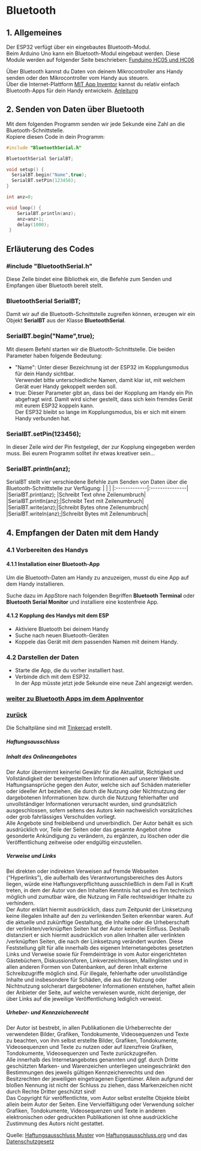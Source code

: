    <link rel="stylesheet" href="https://hi2272.github.io/StyleMD.css">

# Bluetooth
## 1. Allgemeines 
Der ESP32 verfügt über ein eingebautes Bluetooth-Modul.   
Beim Arduino Uno kann ein Bluetooth-Modul eingebaut werden. Diese Module werden auf folgender Seite beschrieben: [Funduino HC05 und HC06](https://funduino.de/tutorial-hc-05-und-hc-06-bluetooth)  
  

Über Bluetooth kannst du Daten von deinem Mikrocontroller ans Handy senden oder den Mikrocontroller vom Handy aus steuern.  
Über die Internet-Plattform [MIT App Inventor](https://appinventor.mit.edu) kannst du relativ einfach Bluetooth-Apps für dein Handy entwickeln.  [Anleitung](../03bAppInventor/index.html)  

## 2. Senden von Daten über Bluetooth
Mit dem folgenden Programm senden wir jede Sekunde eine Zahl an die Bluetooth-Schnittstelle.  
Kopiere diesen Code in dein Programm:  

```C++
#include "BluetoothSerial.h"

BluetoothSerial SerialBT;

void setup() {
  SerialBT.begin("Name",true); 
  SerialBT.setPin(123456);
}

int anz=0;

void loop() {
    SerialBT.println(anz);
    anz=anz+1;
    delay(1000);
 }
```
## Erläuterung des Codes
### #include "BluetoothSerial.h"
Diese Zeile bindet eine Bibliothek ein, die Befehle zum Senden und Empfangen über Bluetooth bereit stellt.
###  BluetoothSerial SerialBT;
Damit wir auf die Bluetooth-Schnittstelle zugreifen können, erzeugen wir ein Objekt **SerialBT** aus der Klasse **BluetoothSerial**.
###   SerialBT.begin("Name",true);
Mit diesem Befehl starten wir die Bluetooth-Schnittstelle. Die beiden Parameter haben folgende Bedeutung:
- "Name": Unter dieser Bezeichnung ist der ESP32 im Kopplungsmodus für dein Handy sichtbar.  
 Verwendet bitte unterschiedliche Namen, damit klar ist, mit welchem Gerät euer Handy gekoppelt werden soll.
- true: Dieser Parameter gibt an, dass bei der Kopplung am Handy ein Pin abgefragt wird. Damit wird sicher gestellt, dass sich kein fremdes Gerät mit eurem ESP32 koppeln kann.  
Der ESP32 bleibt so lange im Kopplungsmodus, bis er sich mit einem Handy verbunden hat.
### SerialBT.setPin(123456);
In dieser Zeile wird der Pin festgelegt, der zur Kopplung eingegeben werden muss. Bei eurem Programm solltet ihr etwas kreativer sein...  
###   SerialBT.println(anz);
SerialBT stellt vier verschiedene Befehle zum Senden von Daten über die Bluetooth-Schnittstelle zur Verfügung:
| <!-- -->      | <!-- -->        | 
|:-------------|:---------------|
|SerialBT.print(anz);  |Schreibt Text ohne Zeilenumbruch|
|SerialBT.println(anz);|Schreibt Text mit Zeilenumbruch|
|SerialBT.write(anz);|Schreibt Bytes ohne Zeilenumbruch|  
|SerialBT.writeln(anz);|Schreibt Bytes mit Zeilenumbruch|

## 4. Empfangen der Daten mit dem Handy
### 4.1 Vorbereiten des Handys
#### 4.1.1 Installation einer Bluetooth-App
Um die Bluetooth-Daten am Handy zu anzuzeigen, musst du eine App auf dem Handy installieren.  

Suche dazu im AppStore nach folgenden Begriffen **Bluetooth Terminal** oder **Bluetooth Serial Monitor** und installiere eine kostenfreie App.
#### 4.1.2 Kopplung des Handys mit dem ESP
- Aktiviere Bluetooth bei deinem Handy
- Suche nach neuen Bluetooth-Geräten
- Koppele das Gerät mit dem passenden Namen mit deinem Handy.   
### 4.2 Darstellen der Daten
- Starte die App, die du vorher installiert hast.
- Verbinde dich mit dem ESP32.   
  In der App müsste jetzt jede Sekunde eine neue Zahl angezeigt werden.

### [weiter zu Bluetooth Apps im dem AppInventor](../03bAppInventor/index.html)  
### [zurück](../../index.html)  

<footer >

Die Schaltpläne sind mit <a href="https://www.tinkercad.com/dashboard">Tinkercad</a> erstellt.

<h5>Haftungsausschluss</h5>
  <h5>Inhalt des Onlineangebotes</h5>
  <p>Der Autor übernimmt keinerlei Gewähr für die Aktualität, Richtigkeit und Vollständigkeit der bereitgestellten Informationen auf unserer Website. Haftungsansprüche gegen den Autor, welche sich auf Schäden materieller oder ideeller Art beziehen, die durch die Nutzung oder Nichtnutzung der dargebotenen Informationen bzw. durch die Nutzung fehlerhafter und unvollständiger Informationen verursacht wurden, sind grundsätzlich ausgeschlossen, sofern seitens des Autors kein nachweislich vorsätzliches oder grob fahrlässiges Verschulden vorliegt.<br>
  Alle Angebote sind freibleibend und unverbindlich. Der Autor behält es sich ausdrücklich vor, Teile der Seiten oder das gesamte Angebot ohne gesonderte Ankündigung zu verändern, zu ergänzen, zu löschen oder die Veröffentlichung zeitweise oder endgültig einzustellen.</p>
  <h5>Verweise und Links</h5>
  <p>Bei direkten oder indirekten Verweisen auf fremde Webseiten (“Hyperlinks”), die außerhalb des Verantwortungsbereiches des Autors liegen, würde eine Haftungsverpflichtung ausschließlich in dem Fall in Kraft treten, in dem der Autor von den Inhalten Kenntnis hat und es ihm technisch möglich und zumutbar wäre, die Nutzung im Falle rechtswidriger Inhalte zu verhindern.<br>
  Der Autor erklärt hiermit ausdrücklich, dass zum Zeitpunkt der Linksetzung keine illegalen Inhalte auf den zu verlinkenden Seiten erkennbar waren. Auf die aktuelle und zukünftige Gestaltung, die Inhalte oder die Urheberschaft der verlinkten/verknüpften Seiten hat der Autor keinerlei Einfluss. Deshalb distanziert er sich hiermit ausdrücklich von allen Inhalten aller verlinkten /verknüpften Seiten, die nach der Linksetzung verändert wurden. Diese Feststellung gilt für alle innerhalb des eigenen Internetangebotes gesetzten Links und Verweise sowie für Fremdeinträge in vom Autor eingerichteten Gästebüchern, Diskussionsforen, Linkverzeichnissen, Mailinglisten und in allen anderen Formen von Datenbanken, auf deren Inhalt externe Schreibzugriffe möglich sind. Für illegale, fehlerhafte oder unvollständige Inhalte und insbesondere für Schäden, die aus der Nutzung oder Nichtnutzung solcherart dargebotener Informationen entstehen, haftet allein der Anbieter der Seite, auf welche verwiesen wurde, nicht derjenige, der über Links auf die jeweilige Veröffentlichung lediglich verweist.</p>
  <h5>Urheber- und Kennzeichenrecht</h5>
  <p>Der Autor ist bestrebt, in allen Publikationen die Urheberrechte der verwendeten Bilder, Grafiken, Tondokumente, Videosequenzen und Texte zu beachten, von ihm selbst erstellte Bilder, Grafiken, Tondokumente, Videosequenzen und Texte zu nutzen oder auf lizenzfreie Grafiken, Tondokumente, Videosequenzen und Texte zurückzugreifen.<br>
  Alle innerhalb des Internetangebotes genannten und ggf. durch Dritte geschützten Marken- und Warenzeichen unterliegen uneingeschränkt den Bestimmungen des jeweils gültigen Kennzeichenrechts und den Besitzrechten der jeweiligen eingetragenen Eigentümer. Allein aufgrund der bloßen Nennung ist nicht der Schluss zu ziehen, dass Markenzeichen nicht durch Rechte Dritter geschützt sind!<br>
  Das Copyright für veröffentlichte, vom Autor selbst erstellte Objekte bleibt allein beim Autor der Seiten. Eine Vervielfältigung oder Verwendung solcher Grafiken, Tondokumente, Videosequenzen und Texte in anderen elektronischen oder gedruckten Publikationen ist ohne ausdrückliche Zustimmung des Autors nicht gestattet.</p>

Quelle: <a href="http://www.haftungsausschluss-vorlage.de/">Haftungsausschluss Muster</a> von <a href="http://www.haftungsausschluss.org/">Haftungsausschluss.org</a> und das <a href="http://www.dsgvo-gesetz.de/">Datenschutzgesetz</a>

</footer>
